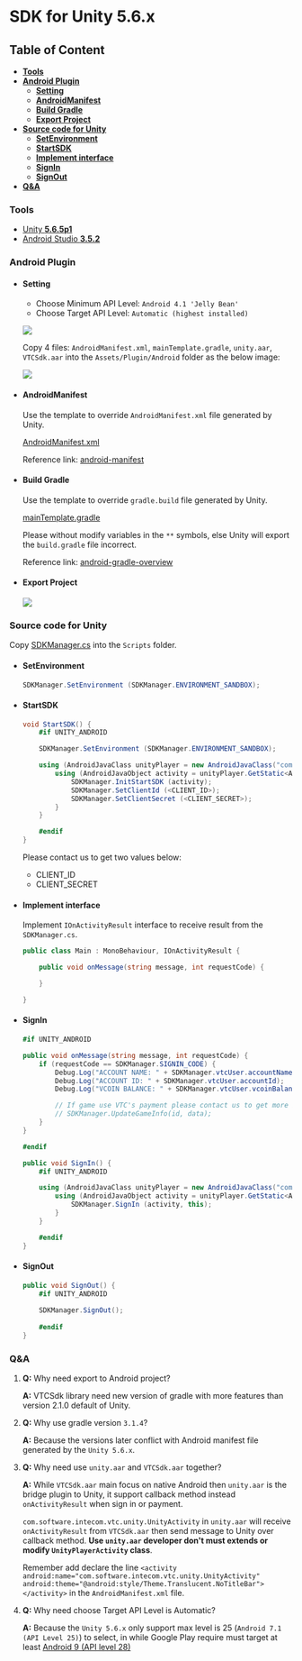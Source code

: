 # **SDK for Unity 5.6.x**

## **Table of Content**
* [**Tools**](#Tools)
* [**Android Plugin**](#Android-Plugin)
    * [**Setting**](#Setting)
    * [**AndroidManifest**](#AndroidManifest)
    * [**Build Gradle**](#Build-Gradle)
    * [**Export Project**](#Export-Project)
* [**Source code for Unity**](#Source-code-for-Unity)
    * [**SetEnvironment**](#SetEnvironment)
    * [**StartSDK**](#StartSDK)
    * [**Implement interface**](#Implement-interface)
    * [**SignIn**](#SignIn)
    * [**SignOut**](#SignOut)
* [**Q&A**](#Q&A)

### **Tools**

* [Unity **5.6.5p1**](https://unity3d.com/unity/qa/patch-releases/5.6.5p1)
* [Android Studio **3.5.2**](https://developer.android.com/studio)

### **Android Plugin**

* #### **Setting**

    * Choose Minimum API Level: `Android 4.1 'Jelly Bean'`
    * Choose Target API Level: `Automatic (highest installed)`

    ![](Identification.png)

    Copy 4 files: `AndroidManifest.xml`, `mainTemplate.gradle`, `unity.aar`, `VTCSdk.aar` into the `Assets/Plugin/Android` folder as the below image:

    ![](./plugin-android.png)

* #### **AndroidManifest**

    Use the template to override `AndroidManifest.xml` file generated by Unity.

    [AndroidManifest.xml](./sdkdemo/Assets/Plugins/Android/AndroidManifest.xml)

    Reference link: [android-manifest](https://docs.unity3d.com/560/Documentation/Manual/android-manifest.html)

* #### **Build Gradle**

    Use the template to override `gradle.build` file generated by Unity.

    [mainTemplate.gradle](./sdkdemo/Assets/Plugins/Android/mainTemplate.gradle)

    Please without modify variables in the `**` symbols, else Unity will export the `build.gradle` file incorrect.

    Reference link: [android-gradle-overview](https://docs.unity3d.com/560/Documentation/Manual/android-gradle-overview.html)

* #### **Export Project**

    ![](./gradle.png)

### **Source code for Unity**

Copy [SDKManager.cs](./sdkdemo/Assets/Scripts/SDKManager.cs) into the `Scripts` folder.

* #### **SetEnvironment**
    ```cs
    SDKManager.SetEnvironment (SDKManager.ENVIRONMENT_SANDBOX);
    ```

* #### **StartSDK**
    ```cs
    void StartSDK() {
        #if UNITY_ANDROID

        SDKManager.SetEnvironment (SDKManager.ENVIRONMENT_SANDBOX);

        using (AndroidJavaClass unityPlayer = new AndroidJavaClass("com.unity3d.player.UnityPlayer")) {
            using (AndroidJavaObject activity = unityPlayer.GetStatic<AndroidJavaObject>("currentActivity")) {
                SDKManager.InitStartSDK (activity);
                SDKManager.SetClientId (<CLIENT_ID>);
                SDKManager.SetClientSecret (<CLIENT_SECRET>);
            }
        }

        #endif
    }
    ```

    Please contact us to get two values below:
    * CLIENT_ID
    * CLIENT_SECRET

* #### **Implement interface**

    Implement `IOnActivityResult` interface to receive result from the `SDKManager.cs`.

    ```csharp
    public class Main : MonoBehaviour, IOnActivityResult {

        public void onMessage(string message, int requestCode) {

        }

    }
    ```

* #### **SignIn**
    ```csharp
    #if UNITY_ANDROID

    public void onMessage(string message, int requestCode) {
        if (requestCode == SDKManager.SIGNIN_CODE) {
            Debug.Log("ACCOUNT NAME: " + SDKManager.vtcUser.accountName);
            Debug.Log("ACCOUNT ID: " + SDKManager.vtcUser.accountId);
            Debug.Log("VCOIN BALANCE: " + SDKManager.vtcUser.vcoinBalance);

            // If game use VTC's payment please contact us to get more information.
			// SDKManager.UpdateGameInfo(id, data);
        }
    }

    #endif

    public void SignIn() {
        #if UNITY_ANDROID

        using (AndroidJavaClass unityPlayer = new AndroidJavaClass("com.unity3d.player.UnityPlayer")) {
            using (AndroidJavaObject activity = unityPlayer.GetStatic<AndroidJavaObject>("currentActivity")) {
                SDKManager.SignIn (activity, this);
            }
        }

        #endif
    }
    ```

* #### **SignOut**
    ```csharp
    public void SignOut() {
        #if UNITY_ANDROID
        
        SDKManager.SignOut();		
        
        #endif
    }
    ```

### **Q&A**

1. **Q:** Why need export to Android project?

    **A:** VTCSdk library need new version of gradle with more features than version 2.1.0 default of Unity.

2. **Q:** Why use gradle version `3.1.4`?
    
    **A:** Because the versions later conflict with Android manifest file generated by the `Unity 5.6.x`.

3. **Q:** Why need use `unity.aar` and `VTCSdk.aar` together?
    
    **A:** While `VTCSdk.aar` main focus on native Android then `unity.aar` is the bridge plugin to Unity, it support callback method instead `onActivityResult` when sign in or payment.
    
    `com.software.intecom.vtc.unity.UnityActivity` in `unity.aar` will receive `onActivityResult` from `VTCSdk.aar` then send message to Unity over callback method. **Use `unity.aar` developer don't must extends or modify `UnityPlayerActivity` class**.

    Remember add declare the line `<activity android:name="com.software.intecom.vtc.unity.UnityActivity" android:theme="@android:style/Theme.Translucent.NoTitleBar"></activity>` in the `AndroidManifest.xml` file.

4. **Q:** Why need choose Target API Level is Automatic?

    **A:** Because the `Unity 5.6.x` only support max level is 25 (`Android 7.1 (API Level 25)`) to select, in while Google Play require must target at least [Android 9 (API level 28)](https://developer.android.com/distribute/best-practices/develop/target-sdk)
